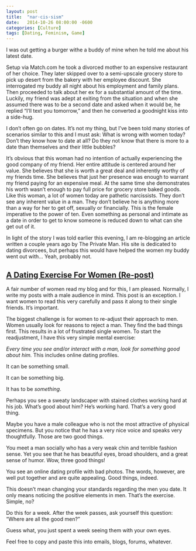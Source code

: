 ```yaml
---
layout: post
title:  "nar·cis·sism"
date:   2014-10-26 08:00:00 -0600
categories: [Culture]
tags: [Dating, Feminism, Game]
---
```


I was out getting a burger withe a buddy of mine when he told me about his latest date.

Setup via Match.com he took a divorced mother to an expensive restaurant of her choice. They later skipped over to a semi-upscale grocery store to pick up desert from the bakery with her employee discount. She interrogated my buddy all night about his employment and family plans. Then proceeded to talk about her ex for a substantial amount of the time. Luckily, my friend was adept at exiting from the situation and when she assumed there was to be a second date and asked when it would be, he replied “I’ll text you tomorrow,” and then he converted a goodnight kiss into a side-hug.

I don’t often go on dates. It’s not my thing, but I’ve been told many stories of scenarios similar to this and I must ask: What is wrong with women today? Don’t they know how to date at all? Do they not know that there is more to a date than themselves and their little bubbles?

It’s obvious that this woman had no intention of actually experiencing the good company of my friend. Her entire attitude is centered around her value. She believes that she is worth a great deal and inherently worthy of my friends time. She believes that just her presence was enough to warrant my friend paying for an expensive meal. At the same time she demonstrates his worth wasn’t enough to pay full price for grocery store baked goods. Like this woman, a lot of women today are pathetic narcissists. They don’t see any inherent value in a man. They don’t believe he is anything more than a way for her to get off, sexually or financially. This is the female imperative to the power of ten. Even something as personal and intimate as a date in order to get to know someone is reduced down to what can she get out of it.

In light of the story I was told earlier this evening, I am re-blogging an article written a couple years ago by The Private Man. His site is dedicated to dating divorcees, but perhaps this would have helped the women my buddy went out with... Yeah, probably not.

## [A Dating Exercise For Women (Re-post)](https://theprivateman.wordpress.com/2014/10/26/a-dating-exercise-for-women-re-post/)

A fair number of women read my blog and for this, I am pleased. Normally, I write my posts with a male audience in mind. This post is an exception. I want women to read this very carefully and pass it along to their single friends. It’s important.

The biggest challenge is for women to re-adjust their approach to men. Women usually look for reasons to reject a man. They find the bad things first. This results in a lot of frustrated single women. To start the readjustment, I have this very simple mental exercise:

*Every time you see and/or interact with a man, look for something good about him.* This includes online dating profiles.

It can be something small.

It can be something big.

It has to be *something*.

Perhaps you see a sweaty landscaper with stained clothes working hard at his job. What’s good about him? He’s working hard. That’s a very good thing.

Maybe you have a male colleague who is not the most attractive of physical specimens. But you notice that he has a very nice voice and speaks very thoughtfully. Those are two good things.

You meet a man socially who has a very weak chin and terrible fashion sense. Yet you see that he has beautiful eyes, broad shoulders, and a great sense of humor. Wow, three good things!

You see an online dating profile with bad photos. The words, however, are well put together and are quite appealing. Good things, indeed.

This doesn’t mean changing your standards regarding the men you date. It only means noticing the positive elements in men. That’s the exercise. Simple, no?

Do this for a week. After the week passes, ask yourself this question: “Where are all the good men?”

Guess what, you just spent a week seeing them with your own eyes.

Feel free to copy and paste this into emails, blogs, forums, whatever.
